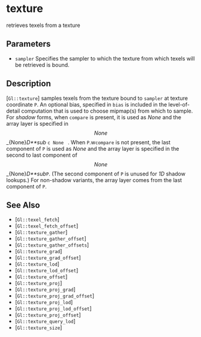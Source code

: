 # texture
retrieves texels from a texture

## Parameters
- `sampler`
  Specifies the sampler to which the texture from which texels will be
  retrieved is bound.

## Description
[`Gl::texture`] samples texels from the texture bound to `sampler` at
  texture coordinate `P`. An optional bias, specified in `bias` is
  included in the level-of-detail computation that is used to choose
  mipmap(s) from which to sample.
For *shadow* forms, when `compare` is present, it is used as $None$
  and the array layer is specified in $$ None $$ _{None}*D**sub* ```c
  None ``` . When `P`.w`compare` is not present, the last component of
  `P` is used as $None$ and the array layer is specified in the second
  to last component of $$ None $$ _{None}*D**sub*`P`. (The second
  component of `P` is unused for *1D* shadow lookups.)
For non-shadow variants, the array layer comes from the last component
  of `P`.

## See Also
- [`Gl::texel_fetch`]
- [`Gl::texel_fetch_offset`]
- [`Gl::texture_gather`]
- [`Gl::texture_gather_offset`]
- [`Gl::texture_gather_offsets`]
- [`Gl::texture_grad`]
- [`Gl::texture_grad_offset`]
- [`Gl::texture_lod`]
- [`Gl::texture_lod_offset`]
- [`Gl::texture_offset`]
- [`Gl::texture_proj`]
- [`Gl::texture_proj_grad`]
- [`Gl::texture_proj_grad_offset`]
- [`Gl::texture_proj_lod`]
- [`Gl::texture_proj_lod_offset`]
- [`Gl::texture_proj_offset`]
- [`Gl::texture_query_lod`]
- [`Gl::texture_size`]
